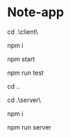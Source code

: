 # Note-app
cd .\client\

npm i 

npm start

npm run test  


cd ..


cd .\server\

npm i 

npm run server
